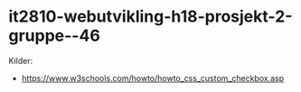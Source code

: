 # it2810-webutvikling-h18-prosjekt-2-gruppe--46

Kilder:
- https://www.w3schools.com/howto/howto_css_custom_checkbox.asp
